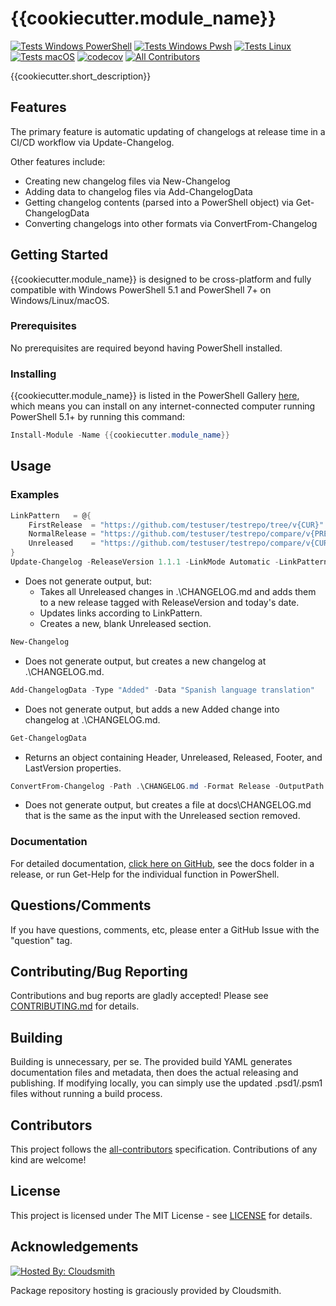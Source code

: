 # {{cookiecutter.module_name}}

[![Tests Windows PowerShell](https://{{cookiecutter.github_username}}.github.io/{{cookiecutter.module_name}}/testreports/Windows_powershell/Windows_powershell_badge.svg)](https://{{cookiecutter.github_username}}.github.io/{{cookiecutter.module_name}}/testreports/Windows_powershell/Windows_powershell.html)
[![Tests Windows Pwsh](https://{{cookiecutter.github_username}}.github.io/{{cookiecutter.module_name}}/testreports/Windows_pwsh/Windows_pwsh_badge.svg)](https://{{cookiecutter.github_username}}.github.io/{{cookiecutter.module_name}}/testreports/Windows_pwsh/Windows_pwsh.html)
[![Tests Linux](https://{{cookiecutter.github_username}}.github.io/{{cookiecutter.module_name}}/testreports/Linux_pwsh/Linux_pwsh_badge.svg)](https://{{cookiecutter.github_username}}.github.io/{{cookiecutter.module_name}}/testreports/Linux_pwsh/Linux_pwsh.html)
[![Tests macOS](https://{{cookiecutter.github_username}}.github.io/{{cookiecutter.module_name}}/testreports/macOS_pwsh/macOS_pwsh_badge.svg)](https://{{cookiecutter.github_username}}.github.io/{{cookiecutter.module_name}}/testreports/macOS_pwsh/macOS_pwsh.html)
[![codecov](https://codecov.io/gh/{{cookiecutter.github_username}}/{{cookiecutter.module_name}}/branch/main/graph/badge.svg?token=rXSOfdrmo2)](https://codecov.io/gh/{{cookiecutter.github_username}}/{{cookiecutter.module_name}})
[![All Contributors](https://img.shields.io/github/all-contributors/{{cookiecutter.github_username}}/{{cookiecutter.module_name}}?color=ee8449&style=flat-square)](#contributors)

{{cookiecutter.short_description}}

## Features

The primary feature is automatic updating of changelogs at release time in a CI/CD workflow via Update-Changelog.

Other features include:

- Creating new changelog files via New-Changelog
- Adding data to changelog files via Add-ChangelogData
- Getting changelog contents (parsed into a PowerShell object) via Get-ChangelogData
- Converting changelogs into other formats via ConvertFrom-Changelog

## Getting Started

{{cookiecutter.module_name}} is designed to be cross-platform and fully compatible with Windows PowerShell 5.1 and PowerShell 7+ on Windows/Linux/macOS.

### Prerequisites

No prerequisites are required beyond having PowerShell installed.

### Installing

{{cookiecutter.module_name}} is listed in the PowerShell Gallery [here](https://www.powershellgallery.com/packages/{{cookiecutter.module_name}}), which means you can install on any internet-connected computer running PowerShell 5.1+ by running this command:

```PowerShell
Install-Module -Name {{cookiecutter.module_name}}
```

## Usage

### Examples

``` PowerShell
LinkPattern   = @{
    FirstRelease  = "https://github.com/testuser/testrepo/tree/v{CUR}"
    NormalRelease = "https://github.com/testuser/testrepo/compare/v{PREV}..v{CUR}"
    Unreleased    = "https://github.com/testuser/testrepo/compare/v{CUR}..HEAD"
}
Update-Changelog -ReleaseVersion 1.1.1 -LinkMode Automatic -LinkPattern $LinkPattern
```

- Does not generate output, but:
  - Takes all Unreleased changes in .\CHANGELOG.md and adds them to a new release tagged with ReleaseVersion and today's date.
  - Updates links according to LinkPattern.
  - Creates a new, blank Unreleased section.

``` PowerShell
New-Changelog
```

- Does not generate output, but creates a new changelog at .\CHANGELOG.md.

``` PowerShell
Add-ChangelogData -Type "Added" -Data "Spanish language translation"
```

- Does not generate output, but adds a new Added change into changelog at  .\CHANGELOG.md.

``` PowerShell
Get-ChangelogData
```

- Returns an object containing Header, Unreleased, Released, Footer, and LastVersion properties.

``` PowerShell
ConvertFrom-Changelog -Path .\CHANGELOG.md -Format Release -OutputPath docs\CHANGELOG.md
```

- Does not generate output, but creates a file at docs\CHANGELOG.md that is the same as the input with the Unreleased section removed.

### Documentation

For detailed documentation, [click here on GitHub](docs), see the docs folder in a release, or run Get-Help for the individual function in PowerShell.

## Questions/Comments

If you have questions, comments, etc, please enter a GitHub Issue with the "question" tag.

## Contributing/Bug Reporting

Contributions and bug reports are gladly accepted! Please see [CONTRIBUTING.md](CONTRIBUTING.md) for details.

## Building

Building is unnecessary, per se. The provided build YAML generates documentation files and metadata, then does the actual releasing and publishing. If modifying locally, you can simply use the updated .psd1/.psm1 files without running a build process.

## Contributors

<!-- ALL-CONTRIBUTORS-LIST:START - Do not remove or modify this section -->
<!-- prettier-ignore-start -->
<!-- markdownlint-disable -->

<!-- markdownlint-restore -->
<!-- prettier-ignore-end -->

<!-- ALL-CONTRIBUTORS-LIST:END -->

This project follows the [all-contributors](https://allcontributors.org) specification.
Contributions of any kind are welcome!

## License

This project is licensed under The MIT License - see [LICENSE](LICENSE) for details.

## Acknowledgements

[![Hosted By: Cloudsmith](https://img.shields.io/badge/OSS%20hosting%20by-cloudsmith-blue?logo=cloudsmith&style=flat-square)](https://cloudsmith.com)

Package repository hosting is graciously provided by Cloudsmith.
